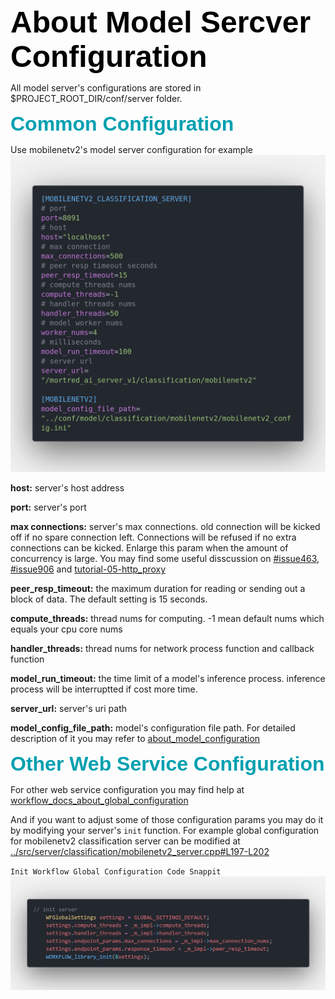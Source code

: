 <b><font color='black' size='8' face='Helvetica'><b><font color='black' size='8' face='Helvetica'> About Model Sercver Configuration </font></b> </font></b>

All model server's configurations are stored in $PROJECT_ROOT_DIR/conf/server folder.

<b><font color='GrayB' size='6' face='Helvetica'> Common Configuration </font></b>

Use mobilenetv2's model server configuration for example
![common_server_config](../resources/images/common_model_server_config_example.png)

**host:** server's host address

**port:** server's port

**max connections:** server's max connections. old connection will be kicked off if no spare connection left. Connections will be refused if no extra connections can be kicked. Enlarge this param when the amount of concurrency is large. You may find some useful disscussion on [#issue463](https://github.com/sogou/workflow/issues/463), [#issue906](https://github.com/sogou/workflow/issues/906) and [tutorial-05-http_proxy](https://github.com/sogou/workflow/blob/516da621aea136c4c25c048b89875f62c9d20af6/docs/en/tutorial-05-http_proxy.md)

**peer_resp_timeout:** the maximum duration for reading or sending out a block of data. The default setting is 15 seconds.

**compute_threads:** thread nums for computing. -1 mean default nums which equals your cpu core nums

**handler_threads:** thread nums for network process function and callback function

**model_run_timeout:** the time limit of a model's inference process. inference process will be interruptted if cost more time.

**server_url:** server's uri path

**model_config_file_path:** model's configuration file path. For detailed description of it you may refer to [about_model_configuration](../docs/about_model_configuration.md)

<b><font color='GrayB' size='6' face='Helvetica'> Other Web Service Configuration </font></b>

For other web service configuration you may find help at [workflow_docs_about_global_configuration](https://github.com/sogou/workflow/blob/f7979e46f3b1f9c0052adb9e2ffa959730dcda6e/docs/en/about-config.md)

And if you want to adjust some of those configuration params you may do it by modifying your server's `init` function. For example global configuration for mobilenetv2 classification server can be modified at [../src/server/classification/mobilenetv2_server.cpp#L197-L202](../src/server/classification/mobilenetv2_server.cpp)

`Init Workflow Global Configuration Code Snappit`
![benchmakr_code_snappit](../resources/images/workflow_global_config.png)
